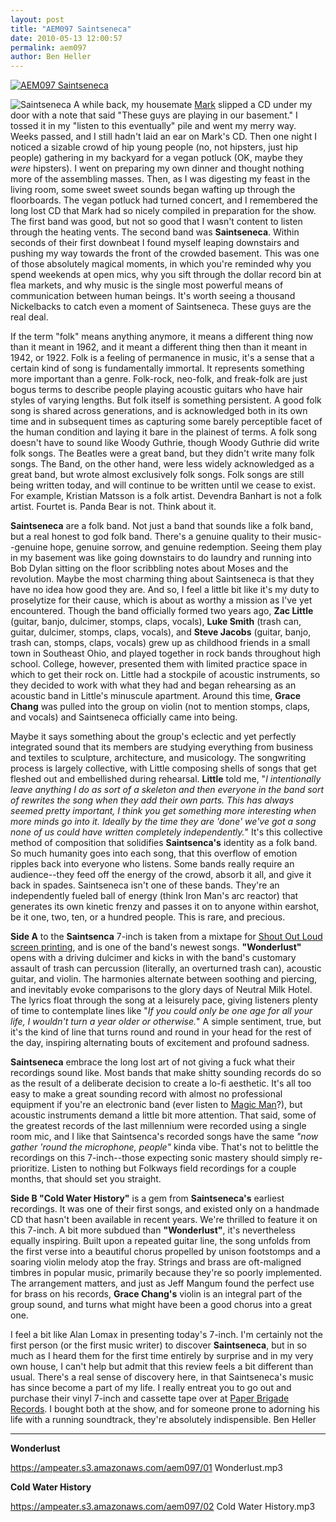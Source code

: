 ```yaml
---
layout: post
title: "AEM097 Saintseneca"
date: 2010-05-13 12:00:57
permalink: aem097
author: Ben Heller
---
```

[![AEM097 Saintseneca](https://ampeater.s3.amazonaws.com/aem097/Saintseneca.jpg)](https://ampeater.s3.amazonaws.com/aem097/Saintseneca.jpg)

![Saintseneca](http://ampeatermusic.com/wp-content/uploads/2010/05/Saintseneca.jpg "Saintseneca") A while back, my housemate [Mark](http://www.manicproductions.org/) slipped a CD under my door with a note that said "These guys are playing in our basement." I tossed it in my "listen to this eventually" pile and went my merry way. Weeks passed, and I still hadn't laid an ear on Mark's CD. Then one night I noticed a sizable crowd of hip young people (no, not hipsters, just hip people) gathering in my backyard for a vegan potluck (OK, maybe they _were_ hipsters). I went on preparing my own dinner and thought nothing more of the assembling masses. Then, as I was digesting my feast in the living room, some sweet sweet sounds began wafting up through the floorboards. The vegan potluck had turned concert, and I remembered the long lost CD that Mark had so nicely compiled in preparation for the show. The first band was good, but not so good that I wasn't content to listen through the heating vents. The second band was **Saintseneca**. Within seconds of their first downbeat I found myself leaping downstairs and pushing my way towards the front of the crowded basement. This was one of those absolutely magical moments, in which you're reminded why you spend weekends at open mics, why you sift through the dollar record bin at flea markets, and why music is the single most powerful means of communication between human beings. It's worth seeing a thousand Nickelbacks to catch even a moment of Saintseneca. These guys are the real deal.

<!-- more -->

If the term "folk" means anything anymore, it means a different thing now than it meant in 1962, and it meant a different thing then than it meant in 1942, or 1922. Folk is a feeling of permanence in music, it's a sense that a certain kind of song is fundamentally immortal. It represents something more important than a genre. Folk-rock, neo-folk, and freak-folk are just bogus terms to describe people playing acoustic guitars who have hair styles of varying lengths. But folk itself is something persistent. A good folk song is shared across generations, and is acknowledged both in its own time and in subsequent times as capturing some barely perceptible facet of the human condition and laying it bare in the plainest of terms. A folk song doesn't have to sound like Woody Guthrie, though Woody Guthrie did write folk songs. The Beatles were a great band, but they didn't write many folk songs. The Band, on the other hand, were less widely acknowledged as a great band, but wrote almost exclusively folk songs. Folk songs are still being written today, and will continue to be written until we cease to exist. For example, Kristian Matsson is a folk artist. Devendra Banhart is not a folk artist. Fourtet is. Panda Bear is not. Think about it.

**Saintseneca** are a folk band. Not just a band that sounds like a folk band, but a real honest to god folk band. There's a genuine quality to their music--genuine hope, genuine sorrow, and genuine redemption. Seeing them play in my basement was like going downstairs to do laundry and running into Bob Dylan sitting on the floor scribbling notes about Moses and the revolution. Maybe the most charming thing about Saintseneca is that they have no idea how good they are. And so, I feel a little bit like it's my duty to proselytize for their cause, which is about as worthy a mission as I've yet encountered. Though the band officially formed two years ago, **Zac Little** (guitar, banjo, dulcimer, stomps, claps, vocals), **Luke Smith** (trash can, guitar, dulcimer, stomps, claps, vocals), and **Steve Jacobs** (guitar, banjo, trash can, stomps, claps, vocals) grew up as childhood friends in a small town in Southeast Ohio, and played together in rock bands throughout high school. College, however, presented them with limited practice space in which to get their rock on. Little had a stockpile of acoustic instruments, so they decided to work with what they had and began rehearsing as an acoustic band in Little's minuscule apartment. Around this time, **Grace Chang** was pulled into the group on violin (not to mention stomps, claps, and vocals) and Saintseneca officially came into being.

Maybe it says something about the group's eclectic and yet perfectly integrated sound that its members are studying everything from business and textiles to sculpture, architecture, and musicology. The songwriting process is largely collective, with Little composing shells of songs that get fleshed out and embellished during rehearsal. **Little** told me, "_I intentionally leave anything I do as sort of a skeleton and then everyone in the band sort of rewrites the song when they add their own parts. This has always seemed pretty important, I think you get something more interesting when more minds go into it. Ideally by the time they are 'done' we've got a song none of us could have written completely independently._" It's this collective method of composition that solidifies **Saintsenca's** identity as a folk band. So much humanity goes into each song, that this overflow of emotion ripples back into everyone who listens. Some bands really require an audience--they feed off the energy of the crowd, absorb it all, and give it back in spades. Saintseneca isn't one of these bands. They're an independently fueled ball of energy (think Iron Man's arc reactor) that generates its own kinetic frenzy and passes it on to anyone within earshot, be it one, two, ten, or a hundred people. This is rare, and precious.

**Side A** to the **Saintsenca** 7-inch is taken from a mixtape for [Shout Out Loud screen printing](http://www.myspace.com/shoutoutloudprints), and is one of the band's newest songs. **"Wonderlust"** opens with a driving dulcimer and kicks in with the band's customary assault of trash can percussion (literally, an overturned trash can), acoustic guitar, and violin. The harmonies alternate between soothing and piercing, and inevitably evoke comparisons to the glory days of Neutral Milk Hotel. The lyrics float through the song at a leisurely pace, giving listeners plenty of time to contemplate lines like "_If you could only be one age for all your life, I wouldn't turn a year older or otherwise._" A simple sentiment, true, but it's the kind of line that turns round and round in your head for the rest of the day, inspiring alternating bouts of excitement and profound sadness.

**Saintseneca** embrace the long lost art of not giving a fuck what their recordings sound like. Most bands that make shitty sounding records do so as the result of a deliberate decision to create a lo-fi aesthetic. It's all too easy to make a great sounding record with almost no professional equipment if you're an electronic band (ever listen to [Magic Man](http://ampeatermusic.com/aem094)?), but acoustic instruments demand a little bit more attention. That said, some of the greatest records of the last millennium were recorded using a single room mic, and I like that Saintsenca's recorded songs have the same _"now gather 'round the microphone, people"_ kinda vibe. That's not to belittle the recordings on this 7-inch--those expecting sonic mastery should simply re-prioritize. Listen to nothing but Folkways field recordings for a couple months, that should set you straight.

**Side B "Cold Water History"** is a gem from **Saintseneca's** earliest recordings. It was one of their first songs, and existed only on a handmade CD that hasn't been available in recent years. We're thrilled to feature it on this 7-inch. A bit more subdued than **"Wonderlust"**, it's nevertheless equally inspiring. Built upon a repeated guitar line, the song unfolds from the first verse into a beautiful chorus propelled by unison footstomps and a soaring violin melody atop the fray. Strings and brass are oft-maligned timbres in popular music, primarily because they're so poorly implemented. The arrangement matters, and just as Jeff Mangum found the perfect use for brass on his records, **Grace Chang's** violin is an integral part of the group sound, and turns what might have been a good chorus into a great one.

I feel a bit like Alan Lomax in presenting today's 7-inch. I'm certainly not the first person (or the first music writer) to discover **Saintseneca**, but in so much as I heard them for the first time entirely by surprise and in my very own house, I can't help but admit that this review feels a bit different than usual. There's a real sense of discovery here, in that Saintseneca's music has since become a part of my life. I really entreat you to go out and purchase their vinyl 7-inch and cassette tape over at [Paper Brigade Records](http://paperbrigade.com/). I bought both at the show, and for someone prone to adorning his life with a running soundtrack, they're absolutely indispensible. Ben Heller

---

**Wonderlust**

https://ampeater.s3.amazonaws.com/aem097/01 Wonderlust.mp3

**Cold Water History**

https://ampeater.s3.amazonaws.com/aem097/02 Cold Water History.mp3

